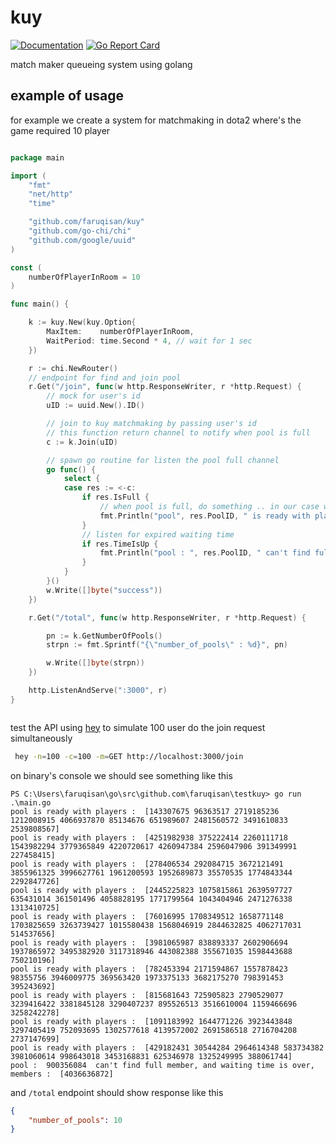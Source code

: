 # kuy
[![Documentation](https://godoc.org/github.com/faruqisan/kuy?status.svg)](https://godoc.org/github.com/faruqisan/kuy)
[![Go Report Card](https://goreportcard.com/badge/github.com/faruqisan/kuy)](https://goreportcard.com/report/github.com/faruqisan/kuy)

match maker queueing system using golang

## example of usage

for example we create a system for matchmaking in dota2 where's the game required 10 player

```go

package main

import (
	"fmt"
	"net/http"
	"time"

	"github.com/faruqisan/kuy"
	"github.com/go-chi/chi"
	"github.com/google/uuid"
)

const (
	numberOfPlayerInRoom = 10
)

func main() {

	k := kuy.New(kuy.Option{
		MaxItem:    numberOfPlayerInRoom,
		WaitPeriod: time.Second * 4, // wait for 1 sec
	})

	r := chi.NewRouter()
	// endpoint for find and join pool
	r.Get("/join", func(w http.ResponseWriter, r *http.Request) {
		// mock for user's id
		uID := uuid.New().ID()

		// join to kuy matchmaking by passing user's id
		// this function return channel to notify when pool is full
		c := k.Join(uID)

		// spawn go routine for listen the pool full channel
		go func() {
			select {
			case res := <-c:
				if res.IsFull {
					// when pool is full, do something .. in our case we just print it
					fmt.Println("pool", res.PoolID, " is ready with players : ", res.Items)
				}
				// listen for expired waiting time
				if res.TimeIsUp {
					fmt.Println("pool : ", res.PoolID, " can't find full member, and waiting time is over, members : ", res.Items)
				}
			}
		}()
		w.Write([]byte("success"))
	})

	r.Get("/total", func(w http.ResponseWriter, r *http.Request) {

		pn := k.GetNumberOfPools()
		strpn := fmt.Sprintf("{\"number_of_pools\" : %d}", pn)

		w.Write([]byte(strpn))
	})

	http.ListenAndServe(":3000", r)
}



```

test the API using [hey](https://github.com/rakyll/hey) to simulate 100 user do the join request simultaneously

```bash 
 hey -n=100 -c=100 -m=GET http://localhost:3000/join 
```

on binary's console we should see something like this

```
PS C:\Users\faruqisan\go\src\github.com\faruqisan\testkuy> go run .\main.go
pool is ready with players :  [143307675 96363517 2719185236 1212008915 4066937870 85134676 651989607 2481560572 3491610833 2539808567]
pool is ready with players :  [4251982938 375222414 2260111718 1543982294 3779365849 4220720617 4260947384 2596047906 391349991 227458415]
pool is ready with players :  [278406534 292084715 3672121491 3855961325 3996627761 1961200593 1952689873 35570535 1774843344 2292847726]
pool is ready with players :  [2445225823 1075815861 2639597727 635431014 361501496 4058828195 1771799564 1043404946 2471276338 1313410725]
pool is ready with players :  [76016995 1708349512 1658771148 1703825659 3263739427 1015580438 1568046919 2844632825 4062717031 514537656]
pool is ready with players :  [3981065987 838893337 2602906694 1937865972 3495382920 3117318946 443082388 355671035 1598443688 750210196]
pool is ready with players :  [782453394 2171594867 1557878423 98355756 3946009775 369563420 1973375133 3682175270 798391453 395243692]
pool is ready with players :  [815681643 725905823 2790529077 3239416422 3381845128 3290407237 895526513 3516610004 1159466696 3258242278]
pool is ready with players :  [1091183992 1644771226 3923443848 3297405419 752093695 1302577618 4139572002 2691586518 2716704208 2737147699]
pool is ready with players :  [429182431 30544284 2964614348 583734382 3981060614 998643018 3453168831 625346978 1325249995 388061744]
pool :  900356084  can't find full member, and waiting time is over, members :  [4036636872]

```

and `/total` endpoint should show response like this

```json
{
	"number_of_pools": 10
}
```
